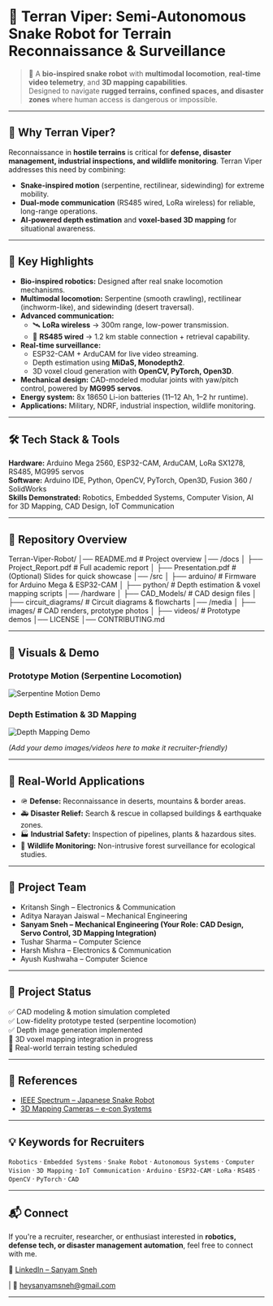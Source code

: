 # 🐍 Terran Viper: Semi-Autonomous Snake Robot for Terrain Reconnaissance & Surveillance  

> 🚀 A **bio-inspired snake robot** with **multimodal locomotion**, **real-time video telemetry**, and **3D mapping capabilities**.  
> Designed to navigate **rugged terrains, confined spaces, and disaster zones** where human access is dangerous or impossible.  

---

## 🌟 Why Terran Viper?  
Reconnaissance in **hostile terrains** is critical for **defense, disaster management, industrial inspections, and wildlife monitoring**. Terran Viper addresses this need by combining:  
- **Snake-inspired motion** (serpentine, rectilinear, sidewinding) for extreme mobility.  
- **Dual-mode communication** (RS485 wired, LoRa wireless) for reliable, long-range operations.  
- **AI-powered depth estimation** and **voxel-based 3D mapping** for situational awareness.  

---

## 🔑 Key Highlights
- **Bio-inspired robotics:** Designed after real snake locomotion mechanisms.  
- **Multimodal locomotion:** Serpentine (smooth crawling), rectilinear (inchworm-like), and sidewinding (desert traversal).  
- **Advanced communication:**  
  - 🛰️ **LoRa wireless** → 300m range, low-power transmission.  
  - 🔌 **RS485 wired** → 1.2 km stable connection + retrieval capability.  
- **Real-time surveillance:**  
  - ESP32-CAM + ArduCAM for live video streaming.  
  - Depth estimation using **MiDaS, Monodepth2**.  
  - 3D voxel cloud generation with **OpenCV, PyTorch, Open3D**.  
- **Mechanical design:** CAD-modeled modular joints with yaw/pitch control, powered by **MG995 servos**.  
- **Energy system:** 8x 18650 Li-ion batteries (11–12 Ah, 1–2 hr runtime).  
- **Applications:** Military, NDRF, industrial inspection, wildlife monitoring.  

---

## 🛠️ Tech Stack & Tools
**Hardware:** Arduino Mega 2560, ESP32-CAM, ArduCAM, LoRa SX1278, RS485, MG995 servos  
**Software:** Arduino IDE, Python, OpenCV, PyTorch, Open3D, Fusion 360 / SolidWorks  
**Skills Demonstrated:** Robotics, Embedded Systems, Computer Vision, AI for 3D Mapping, CAD Design, IoT Communication  

---

## 📂 Repository Overview
Terran-Viper-Robot/ │── README.md                  # Project overview │── /docs │   ├── Project_Report.pdf      # Full academic report │   ├── Presentation.pdf        # (Optional) Slides for quick showcase │── /src │   ├── arduino/                # Firmware for Arduino Mega & ESP32-CAM │   ├── python/                 # Depth estimation & voxel mapping scripts │── /hardware │   ├── CAD_Models/             # CAD design files │   ├── circuit_diagrams/       # Circuit diagrams & flowcharts │── /media │   ├── images/                 # CAD renders, prototype photos │   ├── videos/                 # Prototype demos │── LICENSE │── CONTRIBUTING.md

---

## 📸 Visuals & Demo
### Prototype Motion (Serpentine Locomotion)  
![Serpentine Motion Demo](media/images/serpentine_motion.gif)  

### Depth Estimation & 3D Mapping  
![Depth Mapping Demo](media/images/depth_map.png)  

*(Add your demo images/videos here to make it recruiter-friendly)*  

---

## 🎯 Real-World Applications
- 🪖 **Defense:** Reconnaissance in deserts, mountains & border areas.  
- 🚑 **Disaster Relief:** Search & rescue in collapsed buildings & earthquake zones.  
- 🏭 **Industrial Safety:** Inspection of pipelines, plants & hazardous sites.  
- 🌲 **Wildlife Monitoring:** Non-intrusive forest surveillance for ecological studies.  

---

## 👥 Project Team
- Kritansh Singh – Electronics & Communication  
- Aditya Narayan Jaiswal – Mechanical Engineering  
- **Sanyam Sneh – Mechanical Engineering (Your Role: CAD Design, Servo Control, 3D Mapping Integration)**  
- Tushar Sharma – Computer Science  
- Harsh Mishra – Electronics & Communication  
- Ayush Kushwaha – Computer Science  

---

## 📅 Project Status
✅ CAD modeling & motion simulation completed  
✅ Low-fidelity prototype tested (serpentine locomotion)  
✅ Depth image generation implemented  
🔄 3D voxel mapping integration in progress  
🔄 Real-world terrain testing scheduled  

---

## 📖 References
- [IEEE Spectrum – Japanese Snake Robot](https://spectrum.ieee.org/japanese-snake-robot-goes-where-humans-cant)  
- [3D Mapping Cameras – e-con Systems](https://www.e-consystems.com/blog/camera/technology/everything-you-need-to-know-about-3d-mapping-cameras/)  

---

## 💡 Keywords for Recruiters
`Robotics` · `Embedded Systems` · `Snake Robot` · `Autonomous Systems` · `Computer Vision` · `3D Mapping` · `IoT Communication` · `Arduino` · `ESP32-CAM` · `LoRa` · `RS485` · `OpenCV` · `PyTorch` · `CAD`  

---

## 📬 Connect
If you're a recruiter, researcher, or enthusiast interested in **robotics, defense tech, or disaster management automation**, feel free to connect with me.  

🔗 [LinkedIn – Sanyam Sneh](https://www.linkedin.com/in/sanyamsneh)

| 📧 heysanyamsneh@gmail.com

---

